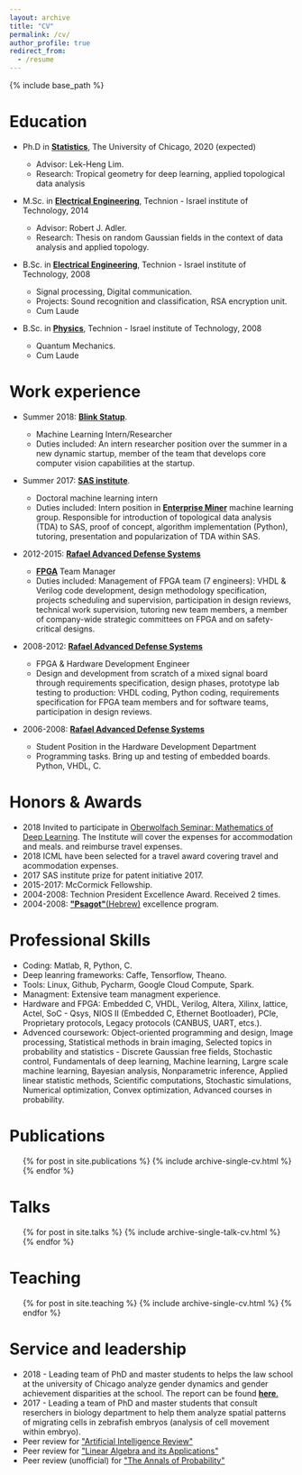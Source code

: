 ```yaml
---
layout: archive
title: "CV"
permalink: /cv/
author_profile: true
redirect_from:
  - /resume
---
```


{% include base_path %}

Education
======
* Ph.D  in [__Statistics__](https://galton.uchicago.edu/), The University of Chicago, 2020 (expected)
    * Advisor: Lek-Heng Lim. 
    * Research: Tropical geometry for deep learning, applied topological
data analysis 

* M.Sc. in [__Electrical Engineering__](https://vee.technion.ac.il/), Technion - Israel institute of Technology, 2014
    * Advisor: Robert J. Adler. 
    * Research: Thesis on random Gaussian fields in the context of
data analysis and applied topology. 


* B.Sc. in [__Electrical Engineering__](https://vee.technion.ac.il/), Technion - Israel institute of Technology, 2008
    * Signal processing, Digital communication.
    * Projects: Sound recognition and classification,
RSA encryption unit.
    * Cum Laude 
* B.Sc. in [__Physics__](https://phys.technion.ac.il/en/), Technion - Israel institute of Technology, 2008
    * Quantum Mechanics. 
    * Cum Laude



Work experience
======
* Summer 2018: [__Blink Statup__](https://www.linkedin.com/search/results/all/?keywords=Blink). 
  * Machine Learning Intern/Researcher
  * Duties included: An intern researcher position over the summer in a new dynamic startup, member of the team that develops core computer vision capabilities at the startup. 

* Summer 2017: [__SAS institute__](https://www.sas.com/en_us/home.html).
  * Doctoral machine learning intern 
  * Duties included: Intern position in [__Enterprise Miner__](https://www.sas.com/en_us/software/enterprise-miner.html) machine learning group. Responsible for introduction of topological data analysis (TDA) to SAS, proof of concept, algorithm implementation (Python), tutoring, presentation and popularization of TDA within SAS.   
  
* 2012-2015: [__Rafael Advanced Defense Systems__](http://www.rafael.co.il/4312-en/Marketing.aspx)
  * [__FPGA__](https://en.wikipedia.org/wiki/Field-programmable_gate_array) Team Manager
  * Duties included: Management of FPGA team (7 engineers): VHDL & Verilog code development,  design methodology specification, projects scheduling and supervision, participation in design reviews, technical work supervision, tutoring new team members, a member of company-wide strategic committees on FPGA and on safety-critical designs.  
      
* 2008-2012: [__Rafael Advanced Defense Systems__](http://www.rafael.co.il/4312-en/Marketing.aspx)
  * FPGA & Hardware Development Engineer
  * Design and development from scratch of a mixed signal board through requirements specification, design phases, prototype lab testing to production: VHDL coding, Python coding, requirements specification for FPGA team members and for software teams, participation in design reviews.
  
  
* 2006-2008: [__Rafael Advanced Defense Systems__](http://www.rafael.co.il/4312-en/Marketing.aspx)
  * Student Position in the Hardware Development Department
  * Programming tasks. Bring up and testing of embedded boards. Python, VHDL, C.
  
Honors & Awards
======
* 2018 Invited to participate in [Oberwolfach Seminar: Mathematics of Deep Learning](https://www.mfo.de/occasion/1842b). The Institute will cover the expenses for accommodation and meals. and reimburse travel expenses.
* 2018 ICML have been selected for a travel award covering travel and acommodation expenses.
* 2017 SAS institute prize for patent initiative 2017.
* 2015-2017: McCormick Fellowship. 
* 2004-2008: Technion President Excellence Award. Received 2 times.
* 2004-2008: [__"Psagot"__(Hebrew)](https://he.wikipedia.org/wiki/%D7%AA%D7%95%D7%9B%D7%A0%D7%99%D7%AA_%D7%A4%D7%A1%D7%92%D7%95%D7%AA) excellence program.
  
Professional Skills
======
* Coding: Matlab, R, Python, C. 
* Deep leanring frameworks: Caffe, Tensorflow, Theano.  
* Tools: Linux, Github, Pycharm, Google Cloud Compute, Spark. 
* Managment: Extensive team managment experience. 
* Hardware and FPGA: Embedded C, VHDL, Verilog, Altera, Xilinx, lattice,
Actel, SoC - Qsys, NIOS II (Embedded C, Ethernet Bootloader), PCIe, Proprietary
protocols, Legacy protocols (CANBUS, UART, etcs.). 
* Advenced coursework: Object-oriented programming and
design, Image processing,  Statistical methods
in brain imaging, Selected topics in probability and statistics - Discrete Gaussian free fields,
Stochastic control, Fundamentals of deep learning, Machine learning, Largre scale machine
learning, Bayesian analysis, Nonparametric inference, Applied linear statistic methods, Scientific
computations, Stochastic simulations, Numerical optimization, Convex optimization, Advanced
courses in probability. 

Publications
======
  <ul>{% for post in site.publications %}
    {% include archive-single-cv.html %}
  {% endfor %}</ul>
  
Talks
======
  <ul>{% for post in site.talks %}
    {% include archive-single-talk-cv.html %}
  {% endfor %}</ul>
  
Teaching
======
  <ul>{% for post in site.teaching %}
    {% include archive-single-cv.html %}
  {% endfor %}</ul>
  
Service and leadership
======
* 2018 - Leading team of PhD and master students to helps the law school at the university of Chicago analyze gender dynamics and gender achievement disparities at the school. The report can be found [__here__.](https://www.law.uchicago.edu/files/2018-05/wap_final.pdf) 
* 2017 - Leading a team of PhD and master students that consult reserchers in biology department to help them analyze spatial patterns of migrating cells in zebrafish embryos (analysis of cell movement within embryo).
* Peer review for ["Artificial Intelligence Review"](https://link.springer.com/journal/10462)
* Peer review for ["Linear Algebra and its Applications"](https://www.sciencedirect.com/journal/linear-algebra-and-its-applications)
* Peer review (unofficial) for ["The Annals of Probability"](https://www.imstat.org/journals-and-publications/annals-of-probability/)
